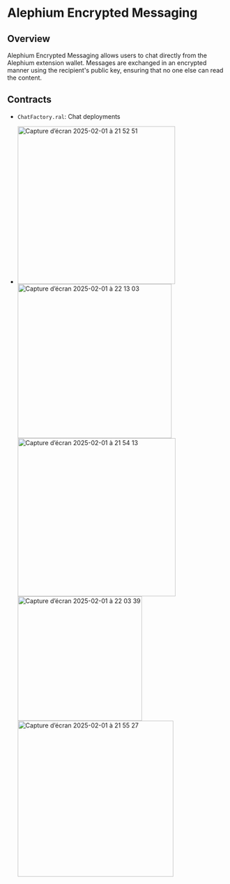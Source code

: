 # Alephium Encrypted Messaging

## Overview

Alephium Encrypted Messaging allows users to chat directly from the Alephium extension wallet. Messages are exchanged in an encrypted manner using the recipient's public key, ensuring that no one else can read the content.

## Contracts

* `ChatFactory.ral`: Chat deployments

* <img width="361" alt="Capture d’écran 2025-02-01 à 21 52 51" src="https://github.com/user-attachments/assets/e4e35f81-5a15-4341-b321-a7bac268e342" /><img width="353" alt="Capture d’écran 2025-02-01 à 22 13 03" src="https://github.com/user-attachments/assets/51d8834f-64a4-4c30-8739-dd05b27e3b04" /><img width="362" alt="Capture d’écran 2025-02-01 à 21 54 13" src="https://github.com/user-attachments/assets/b28bd6e0-e63a-44dd-996c-e4b1f6936ca9" /><img width="285" alt="Capture d’écran 2025-02-01 à 22 03 39" src="https://github.com/user-attachments/assets/a8b3179f-5743-401d-a28d-44f569156a35" /><img width="357" alt="Capture d’écran 2025-02-01 à 21 55 27" src="https://github.com/user-attachments/assets/89927c08-28b9-4411-b3d4-6dd309f40c65" />




